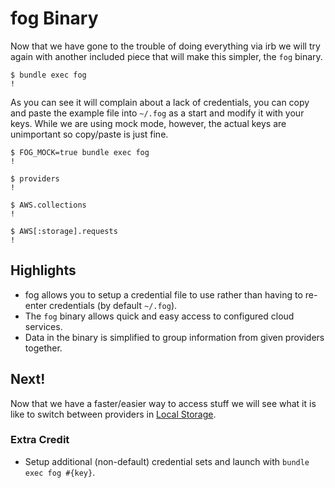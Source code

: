 # fog Binary

Now that we have gone to the trouble of doing everything via irb we will try again with another included piece that will make this simpler, the `fog` binary.

    $ bundle exec fog
    !

As you can see it will complain about a lack of credentials, you can copy and paste the example file into `~/.fog` as a start and modify it with your keys.  While we are using mock mode, however, the actual keys are unimportant so copy/paste is just fine.

    $ FOG_MOCK=true bundle exec fog
    !

    $ providers
    !

    $ AWS.collections
    !

    $ AWS[:storage].requests
    !

## Highlights

* fog allows you to setup a credential file to use rather than having to re-enter credentials (by default `~/.fog`).
* The `fog` binary allows quick and easy access to configured cloud services.
* Data in the binary is simplified to group information from given providers together.

## Next!

Now that we have a faster/easier way to access stuff we will see what it is like to switch between providers in [Local Storage](5_local_storage.html).

### Extra Credit

* Setup additional (non-default) credential sets and launch with `bundle exec fog #{key}`.
